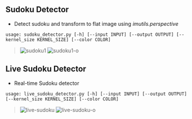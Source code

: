 ## Sudoku Detector
- Detect sudoku and transform to flat image using *imutils.perspective*
```shell
usage: sudoku_detector.py [-h] [--input INPUT] [--output OUTPUT] [--kernel_size KERNEL_SIZE] [--color COLOR]
```
> ![sudoku1](https://user-images.githubusercontent.com/77120507/147381444-cf6eb410-d7d6-44d6-9fcf-0d518dc5f06b.jpg)
![sudoku1-o](https://user-images.githubusercontent.com/77120507/147381466-572b362c-f41a-4de5-a482-b7bb38157623.png)


## Live Sudoku Detector
- Real-time Sudoku detector
```shell
usage: live_sudoku_detector.py [-h] [--input INPUT] [--output OUTPUT] [--kernel_size KERNEL_SIZE] [--color COLOR]
```
> ![live-sudoku](https://user-images.githubusercontent.com/77120507/147381536-440ae83b-0e84-44e1-ad23-d4f2db161e53.png)
![live-sudoku-o](https://user-images.githubusercontent.com/77120507/147381540-efa16a6c-936d-4c84-b6a3-431e64b8ab4a.png)

